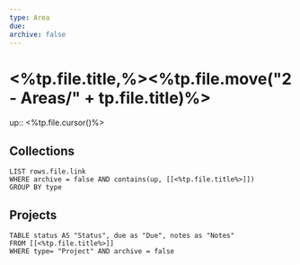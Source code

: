 ```yaml
---
type: Area
due: 
archive: false
---
```

# <%tp.file.title,%><%tp.file.move("2 - Areas/" + tp.file.title)%>
up:: <%tp.file.cursor()%>
## Collections
```dataview
LIST rows.file.link
WHERE archive = false AND contains(up, [[<%tp.file.title%>]])
GROUP BY type
```

## Projects
```dataview
TABLE status AS "Status", due as "Due", notes as "Notes"
FROM [[<%tp.file.title%>]]
WHERE type= "Project" AND archive = false
```